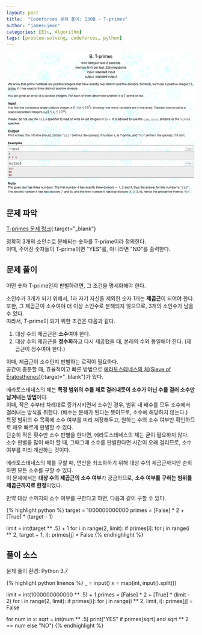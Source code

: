 ```yaml
---
layout: post
title:  "Codeforces 문제 풀이: 230B - T-primes"
author: "jamesujeon"
categories: [Etc, Algorithm]
tags: [problem-solving, codeforces, python]
---
```


![230B - T-primes](assets/codeforces_230b_t-primes.png "230B - T-primes")

## 문제 파악

[T-primes 문제 링크](http://codeforces.com/problemset/problem/230/B){:target="_blank"}

정확히 3개의 소인수로 분해되는 숫자를 T-prime이라 정의한다.  
이때, 주어진 숫자들이 T-prime이면 "YES"를, 아니라면 "NO"를 출력한다.

## 문제 풀이

어떤 숫자 T-prime인지 판별하려면, 그 조건을 명세화해야 한다.

소인수가 3개가 되기 위해서, 1과 자기 자신을 제외한 숫자 1개는 **제곱근**이 되어야 한다.  
또한, 그 제곱근이 소수여야 더 이상 소인수로 분해되지 않으므로, 3개의 소인수가 남을 수 있다.  
따라서, T-prime이 되기 위한 조건은 다음과 같다.

1. 대상 수의 제곱근은 **소수**여야 한다.
2. 대상 수의 제곱근을 **정수화**하고 다시 제곱했을 때, 본래의 수와 동일해야 한다. (제곱근이 정수여야 한다.)

이때, 제곱근이 소수인지 판별하는 로직이 필요하다.  
공간이 충분할 때, 효율적이고 빠른 방법으로 [에라토스테네스의 체(Sieve of Eratosthenes)][에라토스테네스의 체]{:target="_blank"}가 있다.

에라토스테네스의 체는 **특정 범위의 수를 체로 걸러내듯이 소수가 아닌 수를 걸러 소수만 남겨내는 방법**이다.  
이때, 작은 수부터 차례대로 증가시키면서 소수인 경우, 범위 내 배수를 모두 소수에서 걸러내는 방식을 취한다. (배수는 분해가 된다는 뜻이므로, 소수에 해당하지 않는다.)  
특정 범위의 수 목록에 소수 여부를 미리 저장해두고, 원하는 수의 소수 여부만 확인하므로 매우 빠르게 판별할 수 있다.  
단순히 적은 횟수만 소수 판별을 한다면, 에라토스테네스의 체는 굳이 필요하지 않다.  
소수 판별을 많이 해야 할 때, 그때그때 소수를 판별한다면 시간이 오래 걸리므로, 소수 여부를 미리 계산하는 것이다.

에라토스테네스의 체를 구할 때, 연산을 최소화하기 위해 대상 수의 제곱근까지만 순회하면 모든 소수를 구할 수 있다.  
이 문제에서는 **대상 수의 제곱근의 소수 여부**가 궁금하므로, **소수 여부를 구하는 범위를 제곱근까지로 한정**지었다.

만약 대상 수까지의 소수 여부를 구한다고 하면, 다음과 같이 구할 수 있다.

{% highlight python %}
target = 1000000000000
primes = [False] * 2 + [True] * (target - 1)

limit = int(target ** .5) + 1
for i in range(2, limit):
  if primes[i]:
    for j in range(i ** 2, target + 1, i):
      primes[j] = False
{% endhighlight %}

## 풀이 소스

문제 풀이 환경: Python 3.7

{% highlight python linenos %}
_ = input()
x = map(int, input().split())

limit = int(1000000000000 ** .5) + 1
primes = [False] * 2 + [True] * (limit - 2)
for i in range(2, limit):
  if primes[i]:
    for j in range(i ** 2, limit, i):
      primes[j] = False

for num in x:
  sqrt = int(num ** .5)
  print("YES" if primes[sqrt] and sqrt ** 2 == num else "NO")
{% endhighlight %}

[에라토스테네스의 체]: https://ko.wikipedia.org/wiki/%EC%97%90%EB%9D%BC%ED%86%A0%EC%8A%A4%ED%85%8C%EB%84%A4%EC%8A%A4%EC%9D%98_%EC%B2%B4
